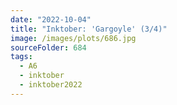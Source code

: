 ```yaml
---
date: "2022-10-04"
title: "Inktober: 'Gargoyle' (3/4)"
image: /images/plots/686.jpg
sourceFolder: 684
tags:
  - A6
  - inktober
  - inktober2022
---
```

